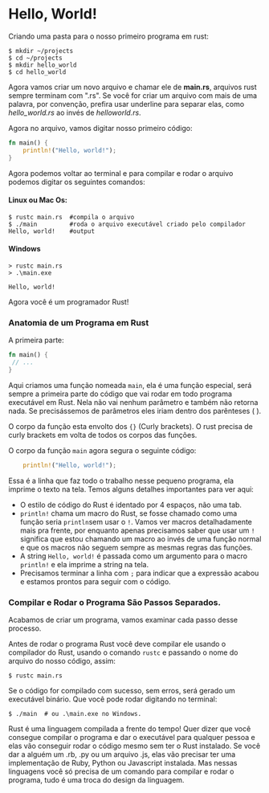 # Hello, World!

Criando uma pasta para o nosso primeiro programa em rust:

``` console
$ mkdir ~/projects
$ cd ~/projects
$ mkdir hello_world
$ cd hello_world 
```

Agora vamos criar um novo arquivo e chamar ele de **main.rs**, arquivos rust sempre terminam com ".rs". Se você for criar um arquivo com mais de uma palavra, por convenção, prefira usar underline para separar elas, como _hello_world.rs_ ao invés de _helloworld.rs_.

Agora no arquivo, vamos digitar nosso primeiro código:

```rust
fn main() {
    println!("Hello, world!");
}
```

Agora podemos voltar ao terminal e para compilar e rodar o arquivo podemos digitar os seguintes comandos:

#### Linux ou Mac Os:
```console
$ rustc main.rs  #compila o arquivo
$ ./main         #roda o arquivo executável criado pelo compilador
Hello, world!    #output
```

#### Windows
```console
> rustc main.rs 
> .\main.exe 

Hello, world!
```

Agora você é um programador Rust!

### Anatomia de um Programa em Rust

A primeira parte:

```rust
fn main() {
 // ...
}
```

Aqui criamos uma função nomeada ```main```, ela é uma função especial, será sempre a primeira parte do código que vai rodar em todo programa executável em Rust. Nela não vai nenhum parâmetro e também não retorna nada. Se precisássemos de parâmetros eles iriam dentro dos parênteses ( ).  

O corpo da função esta envolto dos ```{}``` (Curly brackets). O rust precisa de curly brackets em volta de todos os corpos das funções.

O corpo da função `main` agora segura o seguinte código:

```rust
    println!("Hello, world!");
```

Essa é a linha que faz todo o trabalho nesse pequeno programa, ela imprime o texto na tela.
Temos alguns detalhes importantes para ver aqui:

- O estilo de código do Rust é identado por 4 espaços, não uma tab.
- ```println!``` chama um macro do Rust, se fosse chamado como uma função seria ```println```sem usar o ```!```. Vamos ver macros detalhadamente mais pra frente, por enquanto apenas precisamos saber que usar um ```!``` significa que estou chamando um macro ao invés de uma função normal e que os macros não seguem sempre as mesmas regras das funções.
- A string ```Hello, world!``` é passada como um argumento para o macro ```println!``` e ela imprime a string na tela.
- Precisamos terminar a linha com ```;``` para indicar que a expressão acabou e estamos prontos para seguir com o código. 

### Compilar e Rodar o Programa São Passos Separados.

Acabamos de criar um programa, vamos examinar cada passo desse processo.

Antes de rodar o programa Rust você deve compilar ele usando o compilador do Rust, usando o comando ```rustc``` e passando o nome do arquivo do nosso código, assim:

```console
$ rustc main.rs
```

Se o código for compilado com sucesso, sem erros, será gerado um executável binário. Que você pode rodar digitando no terminal:

```console
$ ./main  # ou .\main.exe no Windows.
```

Rust é uma linguagem compilada a frente do tempo! Quer dizer que você consegue compilar o programa e dar o executável para qualquer pessoa e elas vão conseguir rodar o código mesmo sem ter o Rust instalado. Se você dar a alguém um .rb, .py ou um arquivo .js, elas vão precisar ter uma implementação de Ruby, Python ou Javascript instalada. Mas nessas linguagens você só precisa de um comando para compilar e rodar o programa, tudo é uma troca do design da linguagem.